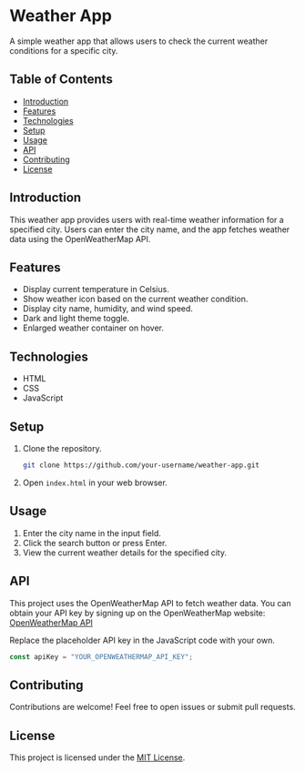 # Weather App

A simple weather app that allows users to check the current weather conditions for a specific city.

## Table of Contents

- [Introduction](#introduction)
- [Features](#features)
- [Technologies](#technologies)
- [Setup](#setup)
- [Usage](#usage)
- [API](#api)
- [Contributing](#contributing)
- [License](#license)

## Introduction

This weather app provides users with real-time weather information for a specified city. Users can enter the city name, and the app fetches weather data using the OpenWeatherMap API.

## Features

- Display current temperature in Celsius.
- Show weather icon based on the current weather condition.
- Display city name, humidity, and wind speed.
- Dark and light theme toggle.
- Enlarged weather container on hover.

## Technologies

- HTML
- CSS
- JavaScript

## Setup

1. Clone the repository.
   ```bash
   git clone https://github.com/your-username/weather-app.git
   ```

2. Open `index.html` in your web browser.

## Usage

1. Enter the city name in the input field.
2. Click the search button or press Enter.
3. View the current weather details for the specified city.

## API

This project uses the OpenWeatherMap API to fetch weather data. You can obtain your API key by signing up on the OpenWeatherMap website: [OpenWeatherMap API](https://openweathermap.org/api)

Replace the placeholder API key in the JavaScript code with your own.

```javascript
const apiKey = "YOUR_OPENWEATHERMAP_API_KEY";
```

## Contributing

Contributions are welcome! Feel free to open issues or submit pull requests.

## License

This project is licensed under the [MIT License](LICENSE).
